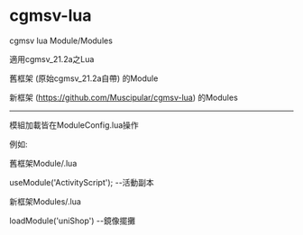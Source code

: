 # cgmsv-lua
cgmsv lua Module/Modules

適用cgmsv_21.2a之Lua

舊框架 (原始cgmsv_21.2a自帶) 的Module

新框架 (https://github.com/Muscipular/cgmsv-lua) 的Modules

---
模組加載皆在ModuleConfig.lua操作

例如:

舊框架Module/.lua

useModule('ActivityScript');      --活動副本


新框架Modules/.lua

loadModule('uniShop')             --鏡像擺攤


